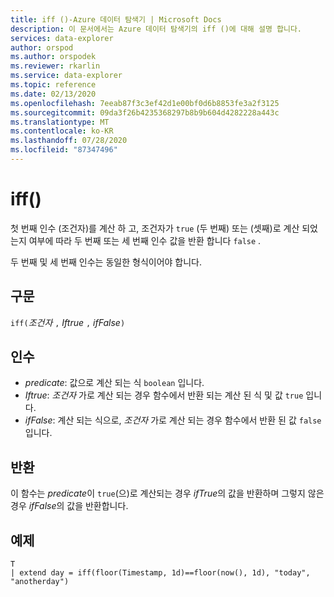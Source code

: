 ```yaml
---
title: iff ()-Azure 데이터 탐색기 | Microsoft Docs
description: 이 문서에서는 Azure 데이터 탐색기의 iff ()에 대해 설명 합니다.
services: data-explorer
author: orspod
ms.author: orspodek
ms.reviewer: rkarlin
ms.service: data-explorer
ms.topic: reference
ms.date: 02/13/2020
ms.openlocfilehash: 7eeab87f3c3ef42d1e00bf0d6b8853fe3a2f3125
ms.sourcegitcommit: 09da3f26b4235368297b8b9b604d4282228a443c
ms.translationtype: MT
ms.contentlocale: ko-KR
ms.lasthandoff: 07/28/2020
ms.locfileid: "87347496"
---
```

# <a name="iff"></a>iff()

첫 번째 인수 (조건자)를 계산 하 고, 조건자가 `true` (두 번째) 또는 (셋째)로 계산 되었는지 여부에 따라 두 번째 또는 세 번째 인수 값을 반환 합니다 `false` .

두 번째 및 세 번째 인수는 동일한 형식이어야 합니다.

## <a name="syntax"></a>구문

`iff(`*조건자* `,` *Iftrue* `,` *ifFalse*`)`

## <a name="arguments"></a>인수

* *predicate*: 값으로 계산 되는 식 `boolean` 입니다.
* *Iftrue*: *조건자* 가로 계산 되는 경우 함수에서 반환 되는 계산 된 식 및 값 `true` 입니다.
* *ifFalse*: 계산 되는 식으로, *조건자* 가로 계산 되는 경우 함수에서 반환 된 값 `false` 입니다.

## <a name="returns"></a>반환

이 함수는 *predicate*이 `true`(으)로 계산되는 경우 *ifTrue*의 값을 반환하며 그렇지 않은 경우 *ifFalse*의 값을 반환합니다.

## <a name="example"></a>예제

```kusto
T 
| extend day = iff(floor(Timestamp, 1d)==floor(now(), 1d), "today", "anotherday")
```